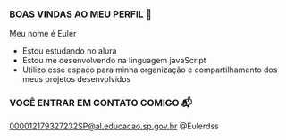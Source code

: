 ### BOAS VINDAS AO MEU PERFIL 💙

Meu nome é Euler

- Estou  estudando no alura
- Estou me desenvolvendo na linguagem javaScript
- Utilizo esse espaço para minha organização e compartilhamento dos meus projetos desenvolvidos

### VOCÊ ENTRAR EM CONTATO COMIGO 📬
000012179327232SP@al.educacao.sp.gov.br
@Eulerdss








































































































































































































































































































































































































































































